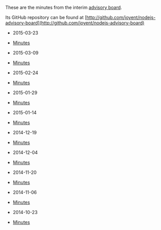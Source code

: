 These are the minutes from the interim [advisory
board](https://www.joyent.com/blog/node-js-advisory-board).

Its GitHub repository can be found at
[http://github.com/joyent/nodejs-advisory-board](http://github.com/joyent/nodejs-advisory-board)

 * 2015-03-23
  - [Minutes](2015-03-23/minutes.html)
 * 2015-03-09
  - [Minutes](2015-03-09/minutes.html)
 * 2015-02-24
  - [Minutes](2015-02-24/minutes.html)
 * 2015-01-29
  - [Minutes](2015-01-29/minutes.html)
 * 2015-01-14
  - [Minutes](2015-01-14/minutes.html)
 * 2014-12-19
  - [Minutes](2014-12-19/minutes.html)
 * 2014-12-04
  - [Minutes](2014-12-04/minutes.html)
 * 2014-11-20
  - [Minutes](2014-11-20/minutes.html)
 * 2014-11-06
  - [Minutes](2014-11-06/minutes.html)
 * 2014-10-23
  - [Minutes](2014-10-23/minutes.html)
